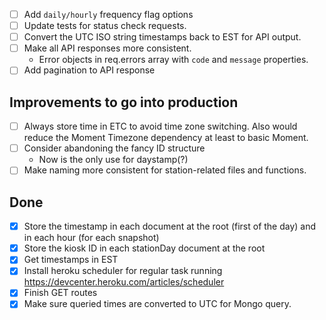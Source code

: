 - [ ] Add `daily/hourly` frequency flag options
- [ ] Update tests for status check requests.
- [ ] Convert the UTC ISO string timestamps back to EST for API output.
- [ ] Make all API responses more consistent.
  - Error objects in req.errors array with `code` and `message` properties.
- [ ] Add pagination to API response

## Improvements to go into production
- [ ] Always store time in ETC to avoid time zone switching. Also would reduce the Moment Timezone dependency at least to basic Moment.
- [ ] Consider abandoning the fancy ID structure
  - Now is the only use for daystamp(?)
- [ ] Make naming more consistent for station-related files and functions.

## Done
- [X] Store the timestamp in each document at the root (first of the day) and in each hour (for each snapshot)
- [X] Store the kiosk ID in each stationDay document at the root
- [X] Get timestamps in EST
- [X] Install heroku scheduler for regular task running https://devcenter.heroku.com/articles/scheduler
- [X] Finish GET routes
- [X] Make sure queried times are converted to UTC for Mongo query.
